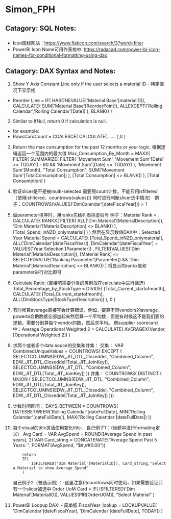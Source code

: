 # Simon_FPH
## Catagory: SQL Notes:
###
- Icon图标网站：https://www.flaticon.com/search/3?word=filter
- PowerBI Icon Name可用作表格中: https://radacad.com/power-bi-icon-names-for-conditional-formatting-using-dax

###
<!-- placeholder -->



## Catagory: DAX Syntax and Notes:
1. Show Y Axis Constant Line only if the user selects a material ID - 特定情况下显示线
- Reorder Line = IF(
    HASONEVALUE('Material Base'[materialID]),
    CALCULATE(
    SUM('Material Base'[ReorderPoint]),
        ALLEXCEPT('Rolling Calendar','Rolling Calendar'[Date])
        ), BLANK()
        )
2. Similar to IfNull, return 0 if calculation is null.
- for example:
 - RowsCardCount = COALESCE(
        CALCULATE( ......
    ),0
    )


3. Return the max consumption for the past 12 months or your logic. 根据逻辑返回一个范围内的最大值
Max_Consumption_By_Month = 
MAXX(
    FILTER(
        SUMMARIZE(
            FILTER(
                'Movement Sum',
                'Movement Sum'[Date] >= TODAY() - 90 && 'Movement Sum'[Date] <= TODAY()
            ),
            'Movement Sum'[Month], 
            "Total Consumption", SUM('Movement Sum'[TotalConsumption])
        ),
        [Total Consumption] <> BLANK()
    ),
    [Total Consumption]
)

4. 验证slicer是不是被multi-selected 需要用count计数，不能只用isfiltered （使用isfiltered、countrows(values()) 同时进行判断slicer选中情况）
   例子：COUNTROWS(VALUES('DimCalendar'[dateFiscalYear])) > 1

5. 做parameter排序时，用rankx先给列表排虚拟号
   例子：Material Rank = 
    CALCULATE(
        RANKX(
            FILTER(
                ALL('Dim Material'[MaterialDescription]), 
                'Dim Material'[MaterialDescription] <> BLANK()
            ),
            [Total_Spend_inNZD_onlymaterial]
        )
    )
   然后在显示数值DAX中：Selected Year Material Spend = CALCULATE(
                        [Total_Spend_inNZD_onlymaterial], ALL('DimCalendar'[dateFiscalYear]),'DimCalendar'[dateFiscalYear] = VALUES('Year Selection'[Parameter])
                        , FILTER(VALUES('Dim Material'[MaterialDescription]), 
                        [Material Rank] <= SELECTEDVALUE('Ranking Parameter'[Parameter]) && 'Dim Material'[MaterialDescription] <> BLANK())
                    ) 将显示的rankx值和parameter进行对比即可
   
6. Calculate Ratio: (直接吧需要分类的类别放在calculate中进行筛选)
   Total_Percentage_by_StockType = 
        DIVIDE(
            [Total_Current_startofmonth],
            CALCULATE(
                [Total_Current_startofmonth],
                ALL(DimStockType[StockTypeDescription])
            ),
            0
        )

7. 有时候算average直接写会计算错误，例如，要算不同vendors的average，powerbi会把数据全部加起来然后算一个平均数，但是有时候这不是我们要的逻辑，需要分别算每个vendor的数，然后求平均。
   例supplier scorecard中：Average Operational Weighted 2 = 
        CALCULATE(
            AVERAGEX(Vendor, [Operational Weighted 2])
        )

8. 求两个或者多个data souce的交集和并集：
   交集：
       VAR CombinedUniqueValues = 
            COUNTROWS(
                EXCEPT (
                SELECTCOLUMNS(EDW_JIT_DTL_Closeddel, "Combined_Column", EDW_JIT_DTL_Closeddel[Total_JIT_JoinKey]),
                SELECTCOLUMNS(EDW_JIT_DTL, "Combined_Column", EDW_JIT_DTL[Total_JIT_JoinKey])
            ))
    并集：
           COUNTROWS(
            DISTINCT (
            UNION (
                SELECTCOLUMNS(EDW_JIT_DTL, "Combined_Column", EDW_JIT_DTL[Total_JIT_JoinKey]),
                SELECTCOLUMNS(EDW_JIT_DTL_Closeddel, "Combined_Column", EDW_JIT_DTL_Closeddel[Total_JIT_JoinKey])
            )))
       
9. 计数时间区间：
    DAYS_BETWEEN = COUNTROWS(
            DATESBETWEEN('Rolling Calendar'[dateFullDate],
            MIN('Rolling Calendar'[dateFullDate]),
            MAX('Rolling Calendar'[dateFullDate])
        ))

10. 每个visual的title灵活使用变化title，
    自己例子1：（标题中进行formating定义）
            Avg Card = 
            VAR AvgSpend = ROUND([Average Spend in past years], 2)
            VAR Card_string =
                CONCATENATE("Average Spend Past 5 Years: ", FORMAT(AvgSpend, "$#,##0.00"))
                
            return  
            IF(
                ISFILTERED('Dim Material'[MaterialID]), Card_string,"Select a Material to show Average Spend"
            )
    
    自己例子2（普通示例）：-这里注意和countrows同时使用，如果需要验证只有一个slicer被选中
        Order UoM Card = IF(
                ISFILTERED('Dim Material'[MaterialID]), VALUES(PIR[OrderUOM]), "Select Material"
            )

11. PowerBI Loopup DAX: - 简单版
    FiscalYear_lookup = 
    LOOKUPVALUE(
        'DimCalendar'[dateFiscalYear], 
        'DimCalendar'[dateFullDate], TODAY()
    )
    
